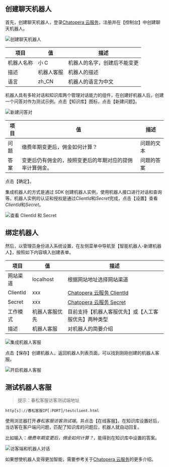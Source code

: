## 创建聊天机器人

首先，创建聊天机器人，登录[Chatopera 云服务](https://bot.chatopera.com/)，注册并在【控制台】中创建聊天机器人。

![创建聊天机器人](../../../images/products/cc-bot-1.png)

| 项目       | 值         | 描述                         |
| ---------- | ---------- | ---------------------------- |
| 机器人名称 | 小 C       | 机器人的名字，创建后不能变更 |
| 描述       | 机器人客服 | 机器人的描述                 |
| 语言       | zh_CN      | 机器人的语言为中文           |
<!-- markup:table-caption 创建机器人表单 -->

机器人具有多轮对话和知识库两个管理对话能力的组件，在创建好机器人后，创建一个问答对作为测试示例。点击【知识库】图标，点击【新建问题】。

![新建问答对](../../../images/products/cc-bot-2.png)

| 项目 | 值                                                       | 描述       |
| ---- | -------------------------------------------------------- | ---------- |
| 问题 | 缴费年期变更后，佣金如何计算？                           | 问题的文本 |
| 答案 | 变更后仍有佣金的，按照变更后的年期对应的提佣率计算佣金。 | 问题的答案 |

点击【确定】。

集成机器人的方式是通过 SDK 创建机器人实例，使用机器人接口进行对话和查询等。机器人实例的认证和授权是通过*ClientId*和*Secret*完成，点击【设置】查看*ClientId*和*Secret*。

![查看 ClientId 和 Secret](../../../images/products/cc-bot-4.png)

## 绑定机器人

然后，以管理员身份进入系统设置，在左侧菜单中导航至【智能机器人-新建机器人】，按照如下内容填入创建表单。

| 项目     | 值             | 描述                                                    |
| -------- | -------------- | ------------------------------------------------------- |
| 网站渠道 | localhost      | 根据网站地址选择网站渠道                                |
| ClientId | xxx            | [Chatopera 云服务 ClientId](https://bot.chatopera.com/) |
| Secret   | xxx            | [Chatopera 云服务 Secret](https://bot.chatopera.com/)   |
| 工作模式 | 机器人客服优先 | 目前支持【机器人客服优先】或【人工客服优先】两种类型    |
| 描述     | 机器人客服     | 对机器人的简要介绍                                      |
<!-- markup:table-caption 绑定机器人表单 -->

![集成机器人客服](../../../images/products/cosin/b1.jpg)

点击【保存】创建机器人，返回机器人列表页面，可以找到刚刚创建的机器人客服。

![开启机器人客服](../../../images/products/cosin/b2.jpg)

## 测试机器人客服

> 提示：春松客服访客测试端地址

```URL
http[s]://春松客服IP[:PORT]/testclient.html
```

使用浏览器打开*春松客服访客测试端*，并点击【在线客服】。在知识库设置好后，当访客在客户端问问题，匹配了知识库的问题后，机器人就自动回复。

比如输入：*缴费年期变更后，佣金如何计算？*，能得到在知识库中设置的答案。

![访客端和机器人对话](../../../images/products/cc-bot-6.png)

如果想使机器人变得更加智能，需要参考关于[Chatopera 云服务](https://docs.chatopera.com/chatbot-platform.html)的更多介绍。

